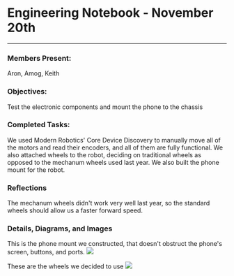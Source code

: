 # Engineering Notebook - November 20th
---
### Members Present:
Aron, Amog, Keith

### Objectives:
Test the electronic components and mount the phone to the chassis

### Completed Tasks:
We used Modern Robotics' Core Device Discovery to manually move all of the motors and read their encoders, and all of them are fully functional. We also attached wheels to the robot, deciding on traditional wheels as opposed to the mechanum wheels used last year. We also built the phone mount for the robot.

### Reflections
The mechanum wheels didn't work very well last year, so the standard wheels should allow us a faster forward speed.

### Details, Diagrams, and Images
This is the phone mount we constructed, that doesn't obstruct the phone's screen, buttons, and ports.
<img src="https://x.system32.ca/Aj9Mx">

These are the wheels we decided to use
<img src="https://x.system32.ca/cbceH">